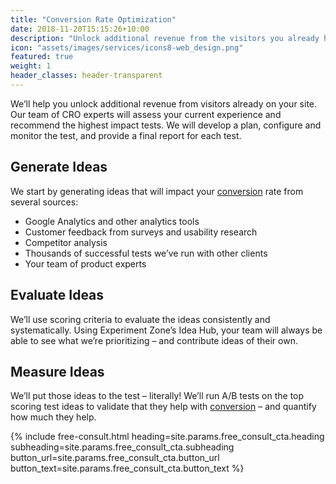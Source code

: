 ```yaml
---
title: "Conversion Rate Optimization"
date: 2018-11-20T15:15:26+10:00
description: "Unlock additional revenue from the visitors you already have on your site"
icon: "assets/images/services/icons8-web_design.png"
featured: true
weight: 1
header_classes: header-transparent
---
```


We’ll help you unlock additional revenue from visitors already on your site. Our team of CRO experts will assess your current experience and recommend the highest impact tests. We will develop a plan, configure and monitor the test, and provide a final report for each test.

## Generate Ideas

We start by generating ideas that will impact your <a class="glossary-word" href="https://experimentzone.com/support/glossary/#Conversion">conversion</a> rate from several sources:

- Google Analytics and other analytics tools
- Customer feedback from surveys and usability research
- Competitor analysis
- Thousands of successful tests we’ve run with other clients
- Your team of product experts

## Evaluate Ideas

We’ll use scoring criteria to evaluate the ideas consistently and systematically. Using Experiment Zone’s Idea Hub, your team will always be able to see what we’re prioritizing – and contribute ideas of their own.

## Measure Ideas

We’ll put those ideas to the test – literally! We’ll run A/B tests on the top scoring test ideas to validate that they help with <a class="glossary-word" href="https://experimentzone.com/support/glossary/#Conversion">conversion</a> – and quantify how much they help.

{% include free-consult.html heading=site.params.free_consult_cta.heading
subheading=site.params.free_consult_cta.subheading
button_url=site.params.free_consult_cta.button_url
button_text=site.params.free_consult_cta.button_text %}
